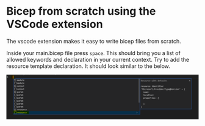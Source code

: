 # Bicep from scratch using the VSCode extension

The vscode extension makes it easy to write bicep files from scratch.

Inside your main.bicep file press `space`. This should bring you a list of allowed keywords and declaration in your current context. 
Try to add the resource template declaration. It should look similar to the below.

![vscode-add-template-resource](https://github.com/the-azure-lab/learning-bicep/blob/main/.images/vscode-plugin-add-resource.png)
